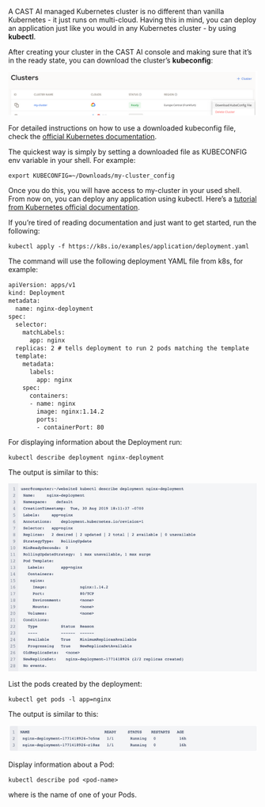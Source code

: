 A CAST AI managed Kubernetes cluster is no different than vanilla Kubernetes - it just runs on multi-cloud. Having this in mind, you can deploy an application just like you would in any Kubernetes cluster - by using **kubectl**.

After creating your cluster in the CAST AI console and making sure that it’s in the ready state, you can download the cluster’s **kubeconfig**:

![](how-to-deploy-the-application/firstapp1.png)

For detailed instructions on how to use a downloaded kubeconfig file, check the [official Kubernetes documentation](https://kubernetes.io/docs/concepts/configuration/organize-cluster-access-kubeconfig/).

The quickest way is simply by setting a downloaded file as KUBECONFIG env variable in your shell. For example:

```
export KUBECONFIG=~/Downloads/my-cluster_config
```
Once you do this, you will have access to my-cluster in your used shell. From now on, you can deploy any application using kubectl. Here’s a [tutorial from Kubernetes official documentation](https://kubernetes.io/docs/tutorials/kubernetes-basics/deploy-app/deploy-intro/).

If you’re tired of reading documentation and just want to get started, run the following:

```
kubectl apply -f https://k8s.io/examples/application/deployment.yaml
```

The command will use the following deployment YAML file from k8s, for example:
```
apiVersion: apps/v1 
kind: Deployment 
metadata: 
  name: nginx-deployment 
spec: 
  selector: 
    matchLabels: 
      app: nginx 
  replicas: 2 # tells deployment to run 2 pods matching the template 
  template: 
    metadata: 
      labels: 
        app: nginx 
    spec: 
      containers: 
      - name: nginx 
        image: nginx:1.14.2 
        ports: 
        - containerPort: 80
```
For displaying information about the Deployment run:

```
kubectl describe deployment nginx-deployment
```

The output is similar to this:

![](how-to-deploy-the-application/firstapp2.png)

List the pods created by the deployment:

```
kubectl get pods -l app=nginx
```

The output is similar to this:

![](how-to-deploy-the-application/firstapp3.png)

Display information about a Pod:
```
kubectl describe pod <pod-name>
```

where <pod-name> is the name of one of your Pods.

